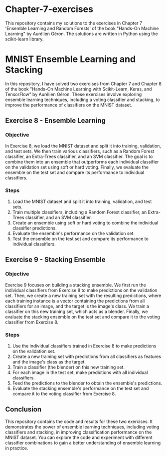 # Chapter-7-exercises
This repository contains my solutions to the exercises in Chapter 7 'Ensemble Learning and Random Forests' of the book "Hands-On Machine Learning" by Aurélien Géron. The solutions are written in Python using the scikit-learn library. 
# MNIST Ensemble Learning and Stacking

In this repository, I have solved two exercises from Chapter 7 and Chapter 8 of the book "Hands-On Machine Learning with Scikit-Learn, Keras, and TensorFlow" by Aurélien Géron. These exercises involve exploring ensemble learning techniques, including a voting classifier and stacking, to improve the performance of classifiers on the MNIST dataset.

## Exercise 8 - Ensemble Learning

### Objective
In Exercise 8, we load the MNIST dataset and split it into training, validation, and test sets. We then train various classifiers, such as a Random Forest classifier, an Extra-Trees classifier, and an SVM classifier. The goal is to combine them into an ensemble that outperforms each individual classifier on the validation set using soft or hard voting. Finally, we evaluate the ensemble on the test set and compare its performance to individual classifiers.

### Steps

1. Load the MNIST dataset and split it into training, validation, and test sets.
2. Train multiple classifiers, including a Random Forest classifier, an Extra-Trees classifier, and an SVM classifier.
3. Create an ensemble using soft or hard voting to combine the individual classifier predictions.
4. Evaluate the ensemble's performance on the validation set.
5. Test the ensemble on the test set and compare its performance to individual classifiers.

## Exercise 9 - Stacking Ensemble

### Objective
Exercise 9 focuses on building a stacking ensemble. We first run the individual classifiers from Exercise 8 to make predictions on the validation set. Then, we create a new training set with the resulting predictions, where each training instance is a vector containing the predictions from all classifiers for an image, and the target is the image's class. We train a classifier on this new training set, which acts as a blender. Finally, we evaluate the stacking ensemble on the test set and compare it to the voting classifier from Exercise 8.

### Steps

1. Use the individual classifiers trained in Exercise 8 to make predictions on the validation set.
2. Create a new training set with predictions from all classifiers as features and the image's class as the target.
3. Train a classifier (the blender) on this new training set.
4. For each image in the test set, make predictions with all individual classifiers.
5. Feed the predictions to the blender to obtain the ensemble's predictions.
6. Evaluate the stacking ensemble's performance on the test set and compare it to the voting classifier from Exercise 8.

## Conclusion

This repository contains the code and results for these two exercises. It demonstrates the power of ensemble learning techniques, including voting classifiers and stacking, in improving classification performance on the MNIST dataset. You can explore the code and experiment with different classifier combinations to gain a better understanding of ensemble learning in practice.
